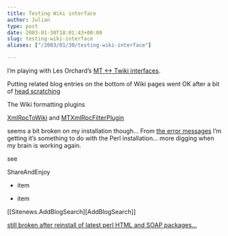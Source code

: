 ```yaml
---
title: Testing Wiki interface
author: Julian
type: post
date: 2003-01-30T18:01:43+00:00
slug: testing-wiki-interface 
aliases: ["/2003/01/30/testing-wiki-interface"]

---
```

I&#8217;m playing with Les Orchard&#8217;s [MT <-> Twiki interfaces][1].

Putting related blog entries on the bottom of Wiki pages went OK after a bit of [head scratching][2] 

The Wiki formatting plugins
  
[XmlRpcToWiki][3] and [MTXmlRpcFilterPlugin][4] 

seems a bit broken on my installation though&#8230; From [the error messages][5] I&#8217;m getting it&#8217;s something to do with the Perl installation&#8230; more digging when my brain is working again.
  
see
  
ShareAndEnjoy
     
* item
     
* item

[[Sitenews.AddBlogSearch][<nop>AddBlogSearch]]
  
<ins>still broken after reinstall of latest perl HTML and SOAP packages&#8230;<br /> </ins>

 [1]: https://www.decafbad.com/news_archives/000244.phtml#000244
 [2]: https://www.synesthesia.co.uk/cgi-bin/view.cgi/Sitenews/AddBlogSearch
 [3]: https://www.decafbad.com/twiki/bin/view/Main/XmlRpcToWiki
 [4]: https://www.decafbad.com/twiki/bin/view/Main/MTXmlRpcFilterPlugin
 [5]: https://www.synesthesia.co.uk/cgi-bin/view.cgi/Sitenews/BlogTextViaWiki